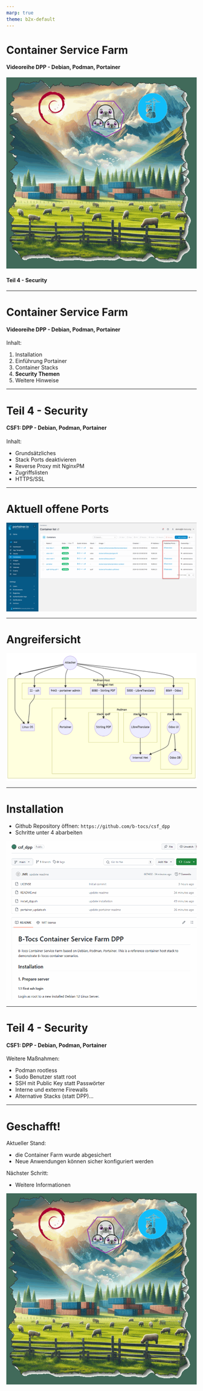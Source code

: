 ```yaml
---
marp: true
theme: b2x-default
---
```


# Container Service Farm
#### Videoreihe DPP - Debian, Podman, Portainer 

![bg left h:5in](res/csf_pdd_green.gif)

#### Teil 4 - Security

---
# Container Service Farm
#### Videoreihe DPP - Debian, Podman, Portainer 
Inhalt:
1. Installation
2. Einführung Portainer
3. Container Stacks
4. **Security Themen**
5. Weitere Hinweise

---
# Teil 4 - Security
#### CSF1: DPP - Debian, Podman, Portainer  


Inhalt:
- Grundsätzliches
- Stack Ports deaktivieren
- Reverse Proxy mit NginxPM
- Zugriffslisten
- HTTPS/SSL


---
# Aktuell offene Ports
![height:480px ](res/portainer_open_ports.gif)

---
# Angreifersicht
![height:500px ](res/attackers_view.png)


---
# Installation

- Github Repository öffnen: `https://github.com/b-tocs/csf_dpp`
- Schritte unter 4 abarbeiten

![bg left height:5in](res/github_repo.gif)

---
# Teil 4 - Security
#### CSF1: DPP - Debian, Podman, Portainer  


Weitere Maßnahmen:
- Podman rootless
- Sudo Benutzer statt root
- SSH mit Public Key statt Passwörter
- Interne und externe Firewalls
- Alternative Stacks (statt DPP)...

---
# Geschafft!

Aktueller Stand:
- die Container Farm wurde abgesichert
- Neue Anwendungen können sicher konfiguriert werden

Nächster Schritt:
- Weitere Informationen


![bg right height:5in](res/csf_pdd_green.gif)
